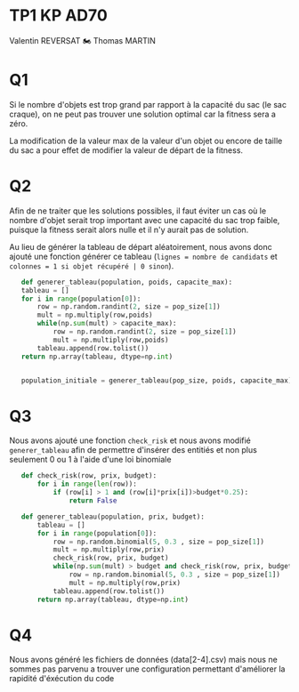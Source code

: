 # TP1 KP AD70

Valentin REVERSAT 🏍
Thomas MARTIN

# Q1
 Si le nombre d'objets est trop grand par rapport à la capacité du sac (le sac craque), on ne peut pas trouver une solution optimal car la fitness sera a zéro.

 La modification de la valeur max de la valeur d'un objet ou encore de taille du sac a pour effet de modifier la valeur de départ de la fitness.


# Q2
 Afin de ne traiter que les solutions possibles, il faut éviter un cas où le nombre d'objet serait trop important avec une capacité du sac trop faible, puisque la fitness serait alors nulle et il n'y aurait pas de solution.

 Au lieu de générer la tableau de départ aléatoirement, nous avons donc ajouté une fonction générer ce tableau (`lignes = nombre de candidats` et `colonnes = 1 si objet récupéré | 0 sinon`).

 ```PYTHON
    def generer_tableau(population, poids, capacite_max):
    tableau = []
    for i in range(population[0]):
        row = np.random.randint(2, size = pop_size[1])
        mult = np.multiply(row,poids)
        while(np.sum(mult) > capacite_max):
            row = np.random.randint(2, size = pop_size[1])
            mult = np.multiply(row,poids)
        tableau.append(row.tolist())
    return np.array(tableau, dtype=np.int)


    population_initiale = generer_tableau(pop_size, poids, capacite_max)
 ```


# Q3
Nous avons ajouté une fonction `check_risk` et nous avons modifié `generer_tableau` afin de permettre d'insérer des entitiés et non plus seulement 0 ou 1 à l'aide d'une loi binomiale


 ```PYTHON
    def check_risk(row, prix, budget):
        for i in range(len(row)):
            if (row[i] > 1 and (row[i]*prix[i])>budget*0.25):
                return False

    def generer_tableau(population, prix, budget):
        tableau = []
        for i in range(population[0]):
            row = np.random.binomial(5, 0.3 , size = pop_size[1])
            mult = np.multiply(row,prix)
            check_risk(row, prix, budget)
            while(np.sum(mult) > budget and check_risk(row, prix, budget) == False):
                row = np.random.binomial(5, 0.3 , size = pop_size[1])
                mult = np.multiply(row,prix)
            tableau.append(row.tolist())
        return np.array(tableau, dtype=np.int)
 ```


 # Q4
 Nous avons généré les fichiers de données (data[2-4].csv) mais nous ne sommes pas parvenu a trouver une configuration permettant d'améliorer la rapidité d'éxécution du code
 

